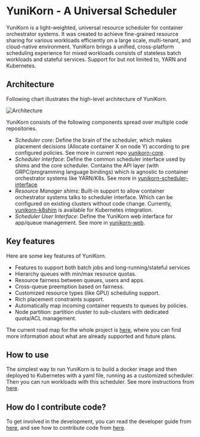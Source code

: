# YuniKorn - A Universal Scheduler

YuniKorn is a light-weighted, universal resource scheduler for container orchestrator systems.
It was created to achieve fine-grained resource sharing for various workloads efficiently on a large scale, multi-tenant,
and cloud-native environment. YuniKorn brings a unified, cross-platform scheduling experience for mixed workloads consists
of stateless batch workloads and stateful services. Support for but not limited to, YARN and Kubernetes.

## Architecture

Following chart illustrates the high-level architecture of YuniKorn.

![Architecture](docs/images/architecture.jpg)

YuniKorn consists of the following components spread over multiple code repositories.

- _Scheduler core_: Define the brain of the scheduler, which makes placement decisions (Allocate container X on node Y)
  according to pre configured policies. See more in current repo [yunikorn-core](https://github.com/cloudera/yunikorn-core).
- _Scheduler interface_: Define the common scheduler interface used by shims and the core scheduler.
  Contains the API layer (with GRPC/programming language bindings) which is agnostic to container orchestrator systems like YARN/K8s.
  See more in [yunikorn-scheduler-interface](https://github.com/cloudera/yunikorn-scheduler-interface).
- _Resource Manager shims_: Built-in support to allow container orchestrator systems talks to scheduler interface.
   Which can be configured on existing clusters without code change.
   Currently, [yunikorn-k8shim](https://github.com/cloudera/yunikorn-k8shim) is available for Kubernetes integration. 
- _Scheduler User Interface_: Define the YuniKorn web interface for app/queue management.
   See more in [yunikorn-web](https://github.com/cloudera/yunikorn-web).
## Key features

Here are some key features of YuniKorn.

- Features to support both batch jobs and long-running/stateful services
- Hierarchy queues with min/max resource quotas.
- Resource fairness between queues, users and apps.
- Cross-queue preemption based on fairness.
- Customized resource types (like GPU) scheduling support.
- Rich placement constraints support.
- Automatically map incoming container requests to queues by policies. 
- Node partition: partition cluster to sub-clusters with dedicated quota/ACL management. 

The current road map for the whole project is [here](docs/roadmap.md), where you can find more information about what
are already supported and future plans.

## How to use

The simplest way to run YuniKorn is to build a docker image and then deployed to Kubernetes with a yaml file,
running as a customized scheduler. Then you can run workloads with this scheduler.
See more instructions from [here](./docs/user-guide.md).

## How do I contribute code?

To get involved in the development, you can read the developer guide from [here](docs/developer-guide.md),
and see how to contribute code from [here](docs/how-to-contribute.md).
